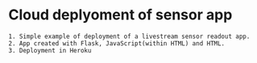 # Cloud deplyoment of sensor app

```  
1. Simple example of deployment of a livestream sensor readout app. 
2. App created with Flask, JavaScript(within HTML) and HTML.
3. Deployment in Heroku

```
